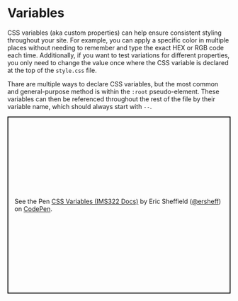 # Variables

CSS variables (aka custom properties) can help ensure consistent styling throughout your site. For example, you can apply a specific color in multiple places without needing to remember and type the exact HEX or RGB code each time. Additionally, if you want to test variations for different properties, you only need to change the value once where the CSS variable is declared at the top of the `style.css` file.

Thare are multiple ways to declare CSS variables, but the most common and general-purpose method is within the `:root` pseudo-element. These variables can then be referenced throughout the rest of the file by their variable name, which should always start with `--`.

<p class="codepen" data-height="400" data-default-tab="css,result" data-slug-hash="wvNVOKx" data-pen-title="CSS Variables (IMS322 Docs)" data-editable="true" data-user="ersheff" style="height: 400px; box-sizing: border-box; display: flex; align-items: center; justify-content: center; border: 2px solid; margin: 1em 0; padding: 1em;">
  <span>See the Pen <a href="https://codepen.io/ersheff/pen/wvNVOKx">
  CSS Variables (IMS322 Docs)</a> by Eric Sheffield (<a href="https://codepen.io/ersheff">@ersheff</a>)
  on <a href="https://codepen.io">CodePen</a>.</span>
</p>
<script async src="https://cpwebassets.codepen.io/assets/embed/ei.js"></script>
